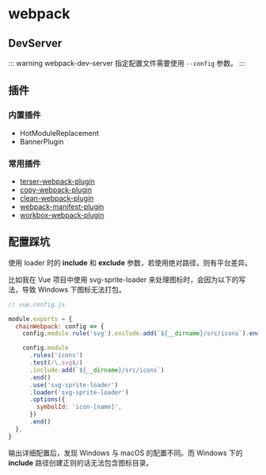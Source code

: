 # webpack

## DevServer

::: warning
webpack-dev-server 指定配置文件需要使用 `--config` 参数。
:::

## 插件

### 内置插件

- HotModuleReplacement
- BannerPlugin

### 常用插件

- [terser-webpack-plugin](https://github.com/webpack-contrib/terser-webpack-plugin)
- [copy-webpack-plugin](https://github.com/webpack-contrib/copy-webpack-plugin)
- [clean-webpack-plugin](https://github.com/johnagan/clean-webpack-plugin)
- [webpack-manifest-plugin](https://github.com/danethurber/webpack-manifest-plugin)
- [workbox-webpack-plugin](https://github.com/googlechrome/workbox)

## 配置踩坑

使用 loader 时的 **include** 和 **exclude** 参数，若使用绝对路径，则有平台差异。

比如我在 Vue 项目中使用 svg-sprite-loader 来处理图标时，会因为以下的写法，导致 Windows 下图标无法打包。

```js
// vue.config.js

module.exports = {
  chainWebpack: config => {
    config.module.rule('svg').exclude.add(`${__dirname}/src/icons`).end()

    config.module
      .rules('icons')
      .test(/\.svg$/)
      .include.add(`${__dirname}/src/icons`)
      .end()
      .use('svg-sprite-loader')
      .loader('svg-sprite-loader')
      .options({
        symbolId: 'icon-[name]',
      })
      .end()
  },
}
```

输出详细配置后，发现 Windows 与 macOS 的配置不同。而 Windows 下的 **include** 路径创建正则的话无法包含图标目录。
